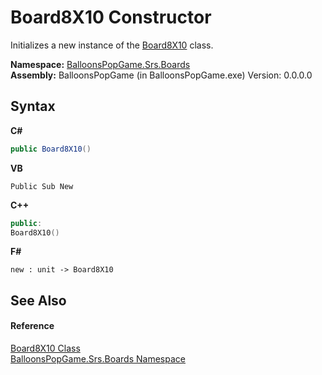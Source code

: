 # Board8X10 Constructor 
 

Initializes a new instance of the <a href="T_BalloonsPopGame_Srs_Boards_Board8X10">Board8X10</a> class.

**Namespace:**&nbsp;<a href="N_BalloonsPopGame_Srs_Boards">BalloonsPopGame.Srs.Boards</a><br />**Assembly:**&nbsp;BalloonsPopGame (in BalloonsPopGame.exe) Version: 0.0.0.0

## Syntax

**C#**<br />
``` C#
public Board8X10()
```

**VB**<br />
``` VB
Public Sub New
```

**C++**<br />
``` C++
public:
Board8X10()
```

**F#**<br />
``` F#
new : unit -> Board8X10
```


## See Also


#### Reference
<a href="T_BalloonsPopGame_Srs_Boards_Board8X10">Board8X10 Class</a><br /><a href="N_BalloonsPopGame_Srs_Boards">BalloonsPopGame.Srs.Boards Namespace</a><br />